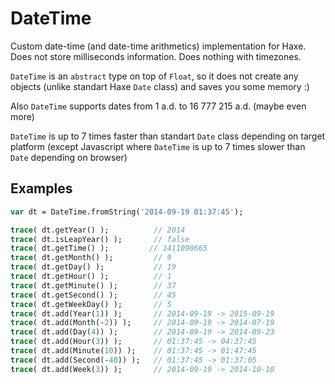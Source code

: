 DateTime
========

Custom date-time (and date-time arithmetics) implementation for Haxe. Does not store milliseconds information. Does nothing with timezones.

`DateTime` is an `abstract` type on top of `Float`, so it does not create any objects (unlike standart Haxe `Date` class) and saves you some memory :)

Also `DateTime` supports dates from 1 a.d. to 16 777 215 a.d. (maybe even more)

`DateTime` is up to 7 times faster than standart `Date` class depending on target platform (except Javascript where `DateTime` is up to 7 times slower than `Date` depending on browser)

Examples
---------------
```haxe
var dt = DateTime.fromString('2014-09-19 01:37:45');

trace( dt.getYear() );          // 2014
trace( dt.isLeapYear() );       // false
trace( dt.getTime() );         // 1411090665
trace( dt.getMonth() );         // 9
trace( dt.getDay() );           // 19
trace( dt.getHour() );          // 1
trace( dt.getMinute() );        // 37
trace( dt.getSecond() );        // 45
trace( dt.getWeekDay() );       // 5
trace( dt.add(Year(1)) );       // 2014-09-19 -> 2015-09-19
trace( dt.add(Month(-2)) );     // 2014-09-19 -> 2014-07-19
trace( dt.add(Day(4)) );        // 2014-09-19 -> 2014-09-23
trace( dt.add(Hour(3)) );       // 01:37:45 -> 04:37:45
trace( dt.add(Minute(10)) );    // 01:37:45 -> 01:47:45
trace( dt.add(Second(-40)) );   // 01:37:45 -> 01:37:05
trace( dt.add(Week(3)) );       // 2014-09-19 -> 2014-10-10
```
